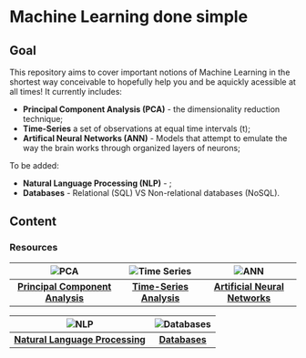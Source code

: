 # Machine Learning done simple

## Goal
This repository aims to cover important notions of Machine Learning in the shortest way conceivable to hopefully help you and be aquickly acessible at all times! It currently includes:

- **Principal Component Analysis (PCA)** - the dimensionality reduction technique;
- **Time-Series** a set of observations at equal time intervals (t);
- **Artifical Neural Networks (ANN)** - Models that attempt to emulate the way the brain works through organized layers of neurons;

To be added:
- **Natural Language Processing (NLP)** - ;
- **Databases** - Relational (SQL) VS Non-relational databases (NoSQL).

## Content

### Resources
<div align="center">

| ![PCA](./images/pca_preview.png) | ![Time Series](./images/timeseries_preview.png) | ![ANN](./images/ann_preview.png) |
|:---:|:---:|:---:|
| [**Principal Component Analysis**](./PrincipalComponentAnalysis_JoaoBrasOliveira.pdf) | [**Time-Series Analysis**](./TimeSeriesAnalysis_pt1_JoaoBrasOliveira.pdf) | [**Artificial Neural Networks**](./ArtificialNeuralNetworks.pdf) |

| ![NLP](./images/nlp_preview.png) | ![Databases](./images/databases_preview.png) | 
|:---:|:---:|
| [**Natural Language Processing**](./NaturalLanguageProcessing.pdf) | [**Databases**](./Databases.pdf) |

</div>
